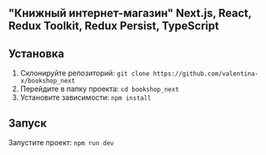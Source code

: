 ## "Книжный интернет-магазин" Next.js, React, Redux Toolkit, Redux Persist, TypeScript

## Установка

1. Склонируйте репозиторий: `git clone https://github.com/valentina-x/bookshop_next`
2. Перейдите в папку проекта: `cd bookshop_next`
3. Установите зависимости: `npm install`

## Запуск

Запустите проект: `npm run dev`
